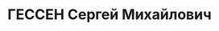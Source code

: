 ---
title: ГЕССЕН Сергей Михайлович
description: "Род. в 1898, г. Батум, член ВКП(б) с 1916 г., исключен в декабре 1927\
  \ г., восстановлен в 00.06.1928. Образование среднее \n  Уполномоченный Наркомата\
  \ тяжелой промышленности по Западной области, прож.: Смоленск, Социалистическая\
  \ ул., д.6, кв. 10 \n  Арестован 9.12.1934. Обвинение: Подпольная антисоветская\
  \ деятельность \n  Приговорен: Выездная сессия ВК ВС СССР, 16.01.1935, ст. 17, 58-8\
  \ и 58-11 - 6 лет тюремного заключения. Место отбывания: Верхнеуральский политизолятор.\
  \ \n  Расстрелян 31.10.1937, г. Минск \n  Этапирован из Верхнеуральского п/и в Москву,\
  \ затем в Минск. Арестован 7.12.1936 г. \n  Обвинение: к.-р. террористическая деятельность.\
  \ \n  Приговор: ВК ВС СССР 30.10.1937 - ВМН \n  Дата прекращения дела: 11.10.1958\
  \ г."
---